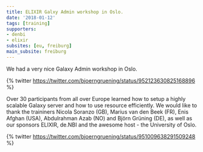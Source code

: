 ```yaml
---
title: ELIXIR Galxy Admin workshop in Oslo.
date: '2018-01-12'
tags: [training]
supporters:
- denbi
- elixir
subsites: [eu, freiburg]
main_subsite: freiburg
---
```


We had a very nice Galaxy Admin workshop in Oslo.

{% twitter https://twitter.com/bjoerngruening/status/952123630825168896 %}

Over 30 participants from all over Europe learned how to setup a highly scalable Galaxy server and how to use
resource efficiently. We would like to thank the traininers Nicola Soranzo (GB), Marius van den Beek (FR), Enis Afghan (USA), Abdulrahman Azab (NO) and Björn Grüning (DE), as well
as our sponsors ELIXIR, de.NBI and the awesome host - the University of Oslo.

{% twitter https://twitter.com/bjoerngruening/status/951009638291509248 %}


